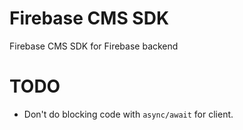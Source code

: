 # Firebase CMS SDK
Firebase CMS SDK for Firebase backend


# TODO

* Don't do blocking code with `async/await` for client.